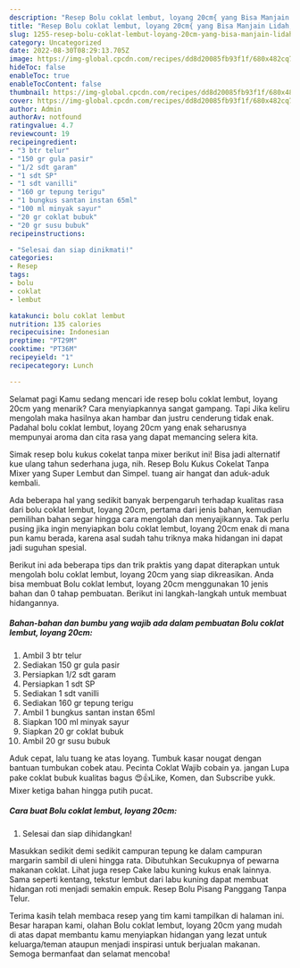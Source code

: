 ```yaml
---
description: "Resep Bolu coklat lembut, loyang 20cm{ yang Bisa Manjain Lidah,  Menu Buat lebaran"
title: "Resep Bolu coklat lembut, loyang 20cm{ yang Bisa Manjain Lidah,  Menu Buat lebaran"
slug: 1255-resep-bolu-coklat-lembut-loyang-20cm-yang-bisa-manjain-lidah-menu-buat-lebaran
category: Uncategorized
date: 2022-08-30T08:29:13.705Z
image: https://img-global.cpcdn.com/recipes/dd8d20085fb93f1f/680x482cq70/bolu-coklat-lembut-loyang-20cm-foto-resep-utama.jpg
hideToc: false
enableToc: true
enableTocContent: false
thumbnail: https://img-global.cpcdn.com/recipes/dd8d20085fb93f1f/680x482cq70/bolu-coklat-lembut-loyang-20cm-foto-resep-utama.jpg
cover: https://img-global.cpcdn.com/recipes/dd8d20085fb93f1f/680x482cq70/bolu-coklat-lembut-loyang-20cm-foto-resep-utama.jpg
author: Admin
authorAv: notfound
ratingvalue: 4.7
reviewcount: 19
recipeingredient:
- "3 btr telur"
- "150 gr gula pasir"
- "1/2 sdt garam"
- "1 sdt SP"
- "1 sdt vanilli"
- "160 gr tepung terigu"
- "1 bungkus santan instan 65ml"
- "100 ml minyak sayur"
- "20 gr coklat bubuk"
- "20 gr susu bubuk"
recipeinstructions:

- "Selesai dan siap dinikmati!"
categories:
- Resep
tags:
- bolu
- coklat
- lembut

katakunci: bolu coklat lembut 
nutrition: 135 calories
recipecuisine: Indonesian
preptime: "PT29M"
cooktime: "PT36M"
recipeyield: "1"
recipecategory: Lunch

---
```



Selamat pagi Kamu sedang mencari ide resep bolu coklat lembut, loyang 20cm yang menarik? Cara menyiapkannya sangat gampang. Tapi Jika keliru mengolah maka hasilnya akan hambar dan justru cenderung tidak enak. Padahal bolu coklat lembut, loyang 20cm yang enak seharusnya mempunyai aroma dan cita rasa yang dapat memancing selera kita.


Simak resep bolu kukus cokelat tanpa mixer berikut ini! Bisa jadi alternatif kue ulang tahun sederhana juga, nih. Resep Bolu Kukus Cokelat Tanpa Mixer yang Super Lembut dan Simpel. tuang air hangat dan aduk-aduk kembali.

Ada beberapa hal yang sedikit banyak berpengaruh terhadap kualitas rasa dari bolu coklat lembut, loyang 20cm, pertama dari jenis bahan, kemudian pemilihan bahan segar hingga cara mengolah dan menyajikannya. Tak perlu pusing jika ingin menyiapkan bolu coklat lembut, loyang 20cm enak di mana pun kamu berada, karena asal sudah tahu triknya maka hidangan ini dapat jadi suguhan spesial.


Berikut ini ada beberapa tips dan trik praktis yang dapat diterapkan untuk mengolah bolu coklat lembut, loyang 20cm yang siap dikreasikan. Anda bisa membuat Bolu coklat lembut, loyang 20cm menggunakan 10 jenis bahan dan 0 tahap pembuatan. Berikut ini langkah-langkah untuk membuat hidangannya.

<!--inarticleads1-->

##### Bahan-bahan dan bumbu yang wajib ada dalam pembuatan Bolu coklat lembut, loyang 20cm:

1. Ambil 3 btr telur
1. Sediakan 150 gr gula pasir
1. Persiapkan 1/2 sdt garam
1. Persiapkan 1 sdt SP
1. Sediakan 1 sdt vanilli
1. Sediakan 160 gr tepung terigu
1. Ambil 1 bungkus santan instan 65ml
1. Siapkan 100 ml minyak sayur
1. Siapkan 20 gr coklat bubuk
1. Ambil 20 gr susu bubuk


Aduk cepat, lalu tuang ke atas loyang. Tumbuk kasar nougat dengan bantuan tumbukan cobek atau. Pecinta Coklat Wajib cobain ya. jangan Lupa pake coklat bubuk kualitas bagus 😍👍Like, Komen, dan Subscribe yukk. Mixer ketiga bahan hingga putih pucat. 

<!--inarticleads2-->

##### Cara buat Bolu coklat lembut, loyang 20cm:


1. Selesai dan siap dihidangkan!

Masukkan sedikit demi sedikit campuran tepung ke dalam campuran margarin sambil di uleni hingga rata. Dibutuhkan Secukupnya of pewarna makanan coklat. Lihat juga resep Cake labu kuning kukus enak lainnya. Sama seperti kentang, tekstur lembut dari labu kuning dapat membuat hidangan roti menjadi semakin empuk. Resep Bolu Pisang Panggang Tanpa Telur. 

Terima kasih telah membaca resep yang tim kami tampilkan di halaman ini. Besar harapan kami, olahan Bolu coklat lembut, loyang 20cm yang mudah di atas dapat membantu kamu menyiapkan hidangan yang lezat untuk keluarga/teman ataupun menjadi inspirasi untuk berjualan makanan. Semoga bermanfaat dan selamat mencoba!
